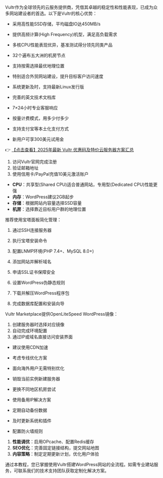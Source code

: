 

Vultr作为全球领先的云服务提供商，凭借其卓越的稳定性和性能表现，已成为众多网站建设者的首选。以下是Vultr的核心优势：

- 采用高性能SSD存储，平均磁盘IO达450MB/s
- 提供高频计算(High Frequency)机型，满足高负载需求
- 多核CPU性能表现优异，基准测试得分领先同类产品

- 32个遍布五大洲的机房节点
- 支持按需选择最优地理位置
- 特别适合外贸网站建设，提升目标客户访问速度

- 系统更新及时，支持最新Linux发行版
- 完善的英文技术文档库
- 7×24小时专业客服响应

- 按量计费模式，用多少付多少
- 支持支付宝等本土化支付方式
- 新用户可享300美元试用金

👉 [【点击查看】2025年最新 Vultr 优惠码及特价云服务器方案汇总](https://bit.ly/VuLtr)


1. 访问Vultr官网完成注册
2. 验证邮箱地址
3. 使用信用卡/PayPal充值10美元激活账户

- **CPU**：共享型(Shared CPU)适合普通网站，专用型(Dedicated CPU)性能更强
- **内存**：WordPress建议2GB起步
- **存储**：根据网站内容量选择SSD容量
- **机房**：选择靠近目标用户群的地理位置


推荐使用宝塔面板简化管理：
1. 通过SSH连接服务器
2. 执行宝塔安装命令
3. 配置LNMP环境(PHP 7.4+、MySQL 8.0+)

1. 添加网站并解析域名
2. 申请SSL证书保障安全
3. 设置WordPress伪静态规则
4. 下载并解压WordPress程序包
5. 完成数据库配置和安装向导

Vultr Marketplace提供OpenLiteSpeed WordPress镜像：
1. 创建服务器时选择对应镜像
2. 自动完成环境配置
3. 通过IP或域名直接访问安装界面


- 建议使用CDN加速
- 考虑专线优化方案
- 面向海外用户无需特别优化

- 销毁当前实例新建服务器
- 更换不同地区机房尝试
- 使用备用IP解决方案

- 定期自动备份数据
- 及时更新系统和插件
- 配置防火墙规则


1. **性能调优**：启用OPcache、配置Redis缓存
2. **SEO优化**：完善固定链接结构，提交网站地图
3. **内容策略**：制定定期更新计划，优化用户体验

通过本教程，您已掌握使用Vultr搭建WordPress网站的全流程。如需专业建站服务，可联系我们的技术支持团队获取定制化解决方案。
